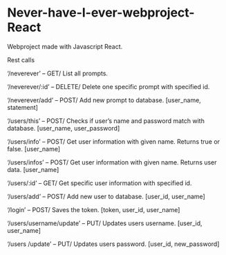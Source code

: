 # Never-have-I-ever-webproject-React
Webproject made with Javascript React.

  
Rest calls

‘/neverever’ – GET/ List all prompts.

‘/neverever/:id’ – DELETE/ Delete one specific prompt with specified id.

‘/neverever/add’ – POST/ Add new prompt to database. [user_name, statement]

‘/users/this’ – POST/ Checks if user’s name and password match with database. [user_name, user_password]

‘/users/info’ – POST/ Get user information with given name. Returns true or false. [user_name]

‘/users/infos’ – POST/ Get user information with given name. Returns user data. [user_name]

‘/users/:id’ – GET/ Get specific user information with specified id.

‘/users/add’ – POST/ Add new user to database. [user_id, user_name]

‘/login’ – POST/ Saves the token. [token, user_id, user_name]

‘/users/username/update’ – PUT/ Updates users username. [user_id, user_name]

‘/users /update’ – PUT/ Updates users password. [user_id, new_password]
